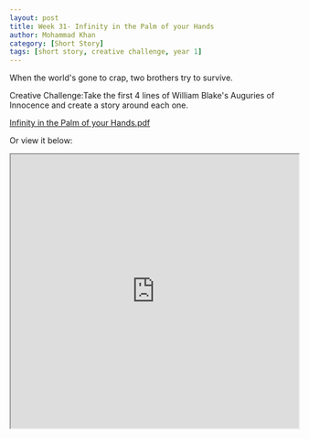 ```yaml
---
layout: post
title: Week 31- Infinity in the Palm of your Hands
author: Mohammad Khan
category: [Short Story]
tags: [short story, creative challenge, year 1]
---
```

When the world's gone to crap, two brothers try to survive.


Creative Challenge:Take the first 4 lines of William Blake's Auguries of Innocence and create a story around each one.


<p><a href="https://drive.google.com/file/d/1wO1rIJrKAlBVZDhOOEKlDYATQlr-5Zu9/view?usp=sharing">
Infinity in the Palm of your Hands.pdf</a></p>

Or view it below: 
<iframe src="https://drive.google.com/file/d/1wO1rIJrKAlBVZDhOOEKlDYATQlr-5Zu9/preview" width="100%" height="480" allow="autoplay"></iframe>